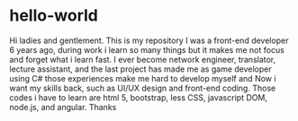 # hello-world
Hi ladies and gentlement. This is my repository
 I was a front-end developer 6 years ago, during work i learn so many things but it makes me not focus and forget what i learn fast. I ever become network engineer, translator, lecture assistant, and the last project has made me as game developer using C# those experiences make me hard to develop myself and Now i want my skills back, such as UI/UX design and front-end coding. Those codes i have to learn are html 5, bootstrap, less CSS, javascript DOM, node.js, and angular. 
 Thanks
